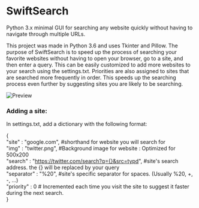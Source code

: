 # SwiftSearch
Python 3.x minimal GUI for searching any website quickly without having to navigate through multiple URLs. 

This project was made in Python 3.6 and uses Tkinter and Pillow. The purpose of SwiftSearch is to speed up the process of searching your favorite websites without having to open your browser, go to a site, and then enter a query. This can be easily customized to add more websites to your search using the settings.txt. Priorities are also assigned to sites that are searched more frequently in order. This speeds up the searching process even further by suggesting sites you are likely to be searching.

![Preview](https://thumbs.gfycat.com/KaleidoscopicThickBassethound-size_restricted.gif)



### Adding a site:
In settings.txt, add a dictionary with the following format:  
  
{  
        "site" : "google.com", #shorthand for website you will search for  
        "img" : "twitter.png", #Background image for website : Optimized for 500x200  
        "search" : "https://twitter.com/search?q={}&src=typd", #site's search address. the {} will be replaced by your query  
        "separator" : "%20", #site's specific separator for spaces. (Usually %20, +, -, ...)  
        "priority" : 0 # Incremented each time you visit the site to suggest it faster during the next search.   
}  
